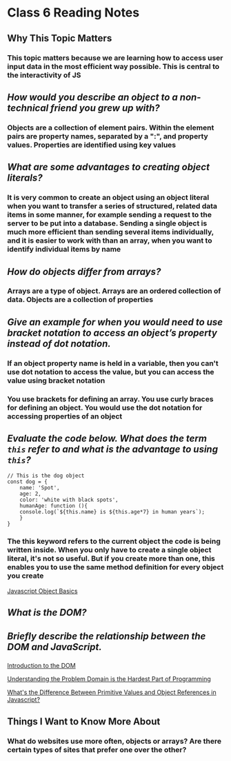 # Class 6 Reading Notes

## Why This Topic Matters

### This topic matters because we are learning how to access user input data in the most efficient way possible. This is central to the interactivity of JS

## *How would you describe an object to a non-technical friend you grew up with?*

### Objects are a collection of element pairs. Within the element pairs are property names, separated by a ":", and property values. Properties are identified using key values

## *What are some advantages to creating object literals?*

### It is very common to create an object using an object literal when you want to transfer a series of structured, related data items in some manner, for example sending a request to the server to be put into a database. Sending a single object is much more efficient than sending several items individually, and it is easier to work with than an array, when you want to identify individual items by name

## *How do objects differ from arrays?*

### Arrays are a type of object. Arrays are an ordered collection of data. Objects are a collection of properties

## *Give an example for when you would need to use bracket notation to access an object’s property instead of dot notation.*

### If an object property name is held in a variable, then you can't use dot notation to access the value, but you can access the value using bracket notation

### You use brackets for defining an array. You use curly braces for defining an object. You would use the dot notation for accessing properties of an object

## *Evaluate the code below. What does the term `this` refer to and what is the advantage to using `this`?*
    // This is the dog object
    const dog = {
        name: 'Spot',
        age: 2,
        color: 'white with black spots',
        humanAge: function (){
        console.log(`${this.name} is ${this.age*7} in human years`);
        }
    }

### The this keyword refers to the current object the code is being written inside. When you only have to create a single object literal, it's not so useful. But if you create more than one, this enables you to use the same method definition for every object you create

[Javascript Object Basics](https://developer.mozilla.org/en-US/docs/Learn/JavaScript/Objects/Basics)

## *What is the DOM?*

###

## *Briefly describe the relationship between the DOM and JavaScript.*

###

[Introduction to the DOM](https://developer.mozilla.org/en-US/docs/Web/API/Document_Object_Model/Introduction)

[Understanding the Problem Domain is the Hardest Part of Programming](https://simpleprogrammer.com/solving-problems-breaking-it-down/)

[What's the Difference Between Primitive Values and Object References in Javascript?](https://betterprogramming.pub/intermediate-javascript-whats-the-difference-between-primitive-values-and-object-references-e863d70677b)

## Things I Want to Know More About

### What do websites use more often, objects or arrays? Are there certain types of sites that prefer one over the other?

### 
